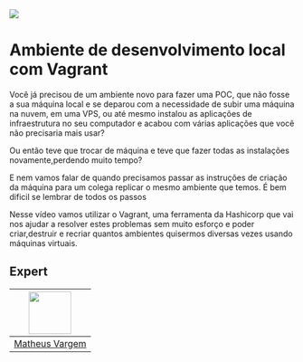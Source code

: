 <img src="https://storage.googleapis.com/golden-wind/experts-club/capa-github.svg" />

# Ambiente de desenvolvimento local com Vagrant

Você já precisou de um ambiente novo para fazer uma POC, que não fosse a sua máquina local e se deparou com a necessidade de subir uma máquina na nuvem, em uma VPS, ou até mesmo instalou as aplicações de infraestrutura no seu computador e acabou com várias aplicações que você não precisaria mais usar?

Ou então teve que trocar de máquina e teve que fazer todas as instalações novamente,perdendo muito tempo?

E nem vamos falar de quando precisamos passar as instruções de criação da máquina para um colega replicar o mesmo ambiente que temos. É bem dificil se lembrar de todos os passos

Nesse vídeo vamos utilizar o Vagrant, uma ferramenta da Hashicorp que vai nos ajudar a resolver estes problemas sem muito esforço e poder criar,destruir e recriar quantos ambientes quisermos diversas vezes usando máquinas virtuais.

## Expert

| [<img src="https://avatars.githubusercontent.com/u/54695645?v=4" width="75px;"/>](https://github.com/diego3g) |
| :-: |
|[Matheus Vargem](https://github.com/busycore)|